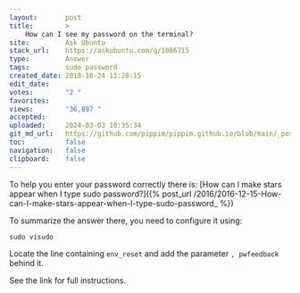 ```yaml
---
layout:       post
title:        >
    How can I see my password on the terminal?
site:         Ask Ubuntu
stack_url:    https://askubuntu.com/q/1086715
type:         Answer
tags:         sudo password
created_date: 2018-10-24 11:28:15
edit_date:    
votes:        "2 "
favorites:    
views:        "36,897 "
accepted:     
uploaded:     2024-03-03 10:35:34
git_md_url:   https://github.com/pippim/pippim.github.io/blob/main/_posts/2018/2018-10-24-How-can-I-see-my-password-on-the-terminal_.md
toc:          false
navigation:   false
clipboard:    false
---
```


To help you enter your password correctly there is: [How can I make stars appear when I type sudo password?]({% post_url /2016/2016-12-15-How-can-I-make-stars-appear-when-I-type-sudo-password_ %})

To summarize the answer there, you need to configure it using:

``` 
sudo visudo
```

Locate the line containing `env_reset` and add the parameter `, pwfeedback` behind it.

See the link for full instructions.
